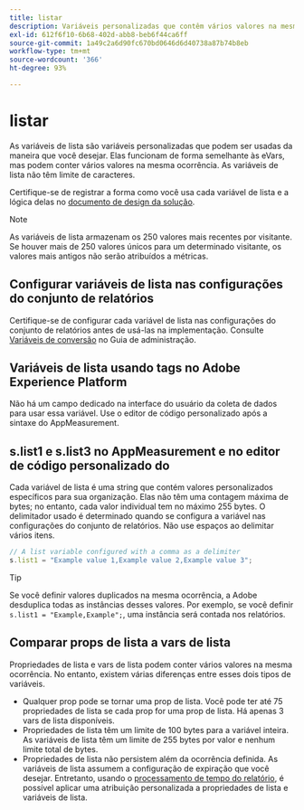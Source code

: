 ```yaml
---
title: listar
description: Variáveis personalizadas que contêm vários valores na mesma ocorrência.
exl-id: 612f6f10-6b68-402d-abb8-beb6f44ca6ff
source-git-commit: 1a49c2a6d90fc670bd0646d6d40738a87b74b8eb
workflow-type: tm+mt
source-wordcount: '366'
ht-degree: 93%

---
```


# listar

As variáveis de lista são variáveis personalizadas que podem ser usadas da maneira que você desejar. Elas funcionam de forma semelhante às eVars, mas podem conter vários valores na mesma ocorrência. As variáveis de lista não têm limite de caracteres.

Certifique-se de registrar a forma como você usa cada variável de lista e a lógica delas no [documento de design da solução](../../prepare/solution-design.md).

>[!NOTE]
>
>As variáveis de lista armazenam os 250 valores mais recentes por visitante. Se houver mais de 250 valores únicos para um determinado visitante, os valores mais antigos não serão atribuídos a métricas.

## Configurar variáveis de lista nas configurações do conjunto de relatórios

Certifique-se de configurar cada variável de lista nas configurações do conjunto de relatórios antes de usá-las na implementação. Consulte [Variáveis de conversão](/help/admin/admin/conversion-var-admin/list-var-admin.md) no Guia de administração.

## Variáveis de lista usando tags no Adobe Experience Platform

Não há um campo dedicado na interface do usuário da coleta de dados para usar essa variável. Use o editor de código personalizado após a sintaxe do AppMeasurement.

## s.list1 e s.list3 no AppMeasurement e no editor de código personalizado do 

Cada variável de lista é uma string que contém valores personalizados específicos para sua organização. Elas não têm uma contagem máxima de bytes; no entanto, cada valor individual tem no máximo 255 bytes. O delimitador usado é determinado quando se configura a variável nas configurações do conjunto de relatórios. Não use espaços ao delimitar vários itens.

```js
// A list variable configured with a comma as a delimiter
s.list1 = "Example value 1,Example value 2,Example value 3";
```

>[!TIP]
>
>Se você definir valores duplicados na mesma ocorrência, a Adobe desduplica todas as instâncias desses valores. Por exemplo, se você definir `s.list1 = "Example,Example";`, uma instância será contada nos relatórios.

## Comparar props de lista a vars de lista

Propriedades de lista e vars de lista podem conter vários valores na mesma ocorrência. No entanto, existem várias diferenças entre esses dois tipos de variáveis.

* Qualquer prop pode se tornar uma prop de lista. Você pode ter até 75 propriedades de lista se cada prop for uma prop de lista. Há apenas 3 vars de lista disponíveis.
* Propriedades de lista têm um limite de 100 bytes para a variável inteira. As variáveis de lista têm um limite de 255 bytes por valor e nenhum limite total de bytes.
* Propriedades de lista não persistem além da ocorrência definida. As variáveis de lista assumem a configuração de expiração que você desejar. Entretanto, usando o [processamento de tempo do relatório](/help/components/vrs/vrs-report-time-processing.md), é possível aplicar uma atribuição personalizada a propriedades de lista e variáveis de lista.
